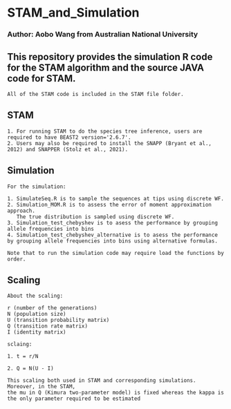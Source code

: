 # STAM_and_Simulation

### Author: Aobo Wang from Australian National University

## This repository provides the simulation R code for the STAM algorithm and the source JAVA code for STAM.

```
All of the STAM code is included in the STAM file folder.
```

## STAM
```
1. For running STAM to do the species tree inference, users are required to have BEAST2 version='2.6.7'.
2. Users may also be required to install the SNAPP (Bryant et al., 2012) and SNAPPER (Stolz et al., 2021).
```

## Simulation
```
For the simulation:

1. SimulateSeq.R is to sample the sequences at tips using discrete WF.
2. Simulation_MOM.R is to assess the error of moment approximation approach. 
   The true distribution is sampled using discrete WF.
3. Simulation_test_chebyshev is to asess the performance by grouping allele frequencies into bins
4. Simulation_test_chebyshev_alternative is to asess the performance by grouping allele frequencies into bins using alternative formulas.

Note that to run the simulation code may require load the functions by order.
```

## Scaling

```
About the scaling:

r (number of the generations)
N (population size)
U (transition probability matrix)
Q (transition rate matrix)
I (identity matrix)

sclaing:

1. t = r/N

2. Q = N(U - I)

This scaling both used in STAM and corresponding simulations. Moreover, in the STAM, 
the mu in Q (Kimura two-parameter model) is fixed whereas the kappa is the only parameter required to be estimated

```
